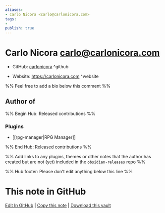 ```yaml
---
aliases:
- Carlo Nicora <carlo@carlonicora.com>
tags:
- 
publish: true
---
```


# Carlo Nicora <carlo@carlonicora.com>

- GitHub: [carlonicora](https://github.com/carlonicora/) ^github
<!-- - Discord: `@` ^discord-->
- Website: <https://carlonicora.com> ^website
<!-- - [[Publish sites|Publish site]]: <https://> ^publish-->

%% Feel free to add a bio below this comment %%


## Author of

%% Begin Hub: Released contributions %%
### Plugins
- [[rpg-manager|RPG Manager]]

%% End Hub: Released contributions %%

%% Add links to any plugins, themes or other notes that the author has created but are not (yet) included in the `obsidian-releases` repo %%

<!--
### Unlisted plugins
-->

<!--
### Others
-->

<!--
## Sponsor this author
-->

<!-- - [[GitHub sponsors]]: [Sponsor @carlonicora on GitHub Sponsors](https://github.com/sponsors/carlonicora) ^github-sponsor-->
<!-- - [[Buy me a coffee]]: <https://> ^buy-me-a-coffee-->
<!-- - [[PayPal]]: <https://> ^paypal-->
<!-- - [[Patreon]]: <https://> ^patreon-->

<!--
## Follow this author
-->

<!-- - [[YouTube Channels|On YouTube]]: <https://> ^youtube-->
<!-- - Twitter: <https://> ^twitter-->
<!-- - ... -->

%% Hub footer: Please don't edit anything below this line %%

# This note in GitHub

<span class="git-footer">[Edit In GitHub](https://github.dev/obsidian-community/obsidian-hub/blob/main/01%20-%20Community/People/carlonicora.md "git-hub-edit-note") | [Copy this note](https://raw.githubusercontent.com/obsidian-community/obsidian-hub/main/01%20-%20Community/People/carlonicora.md "git-hub-copy-note") | [Download this vault](https://github.com/obsidian-community/obsidian-hub/archive/refs/heads/main.zip "git-hub-download-vault") </span>
